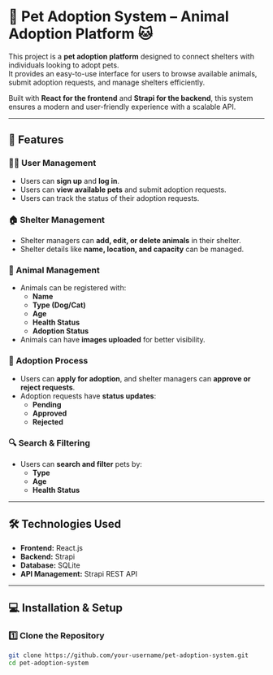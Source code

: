 # 🐶 Pet Adoption System – Animal Adoption Platform 🐱  

This project is a **pet adoption platform** designed to connect shelters with individuals looking to adopt pets.  
It provides an easy-to-use interface for users to browse available animals, submit adoption requests, and manage shelters efficiently.  

Built with **React for the frontend** and **Strapi for the backend**, this system ensures a modern and user-friendly experience with a scalable API.  

---

## 🚀 Features  

### 🧑‍💻 User Management  
- Users can **sign up** and **log in**.  
- Users can **view available pets** and submit adoption requests.  
- Users can track the status of their adoption requests.  

### 🏠 Shelter Management  
- Shelter managers can **add, edit, or delete animals** in their shelter.  
- Shelter details like **name, location, and capacity** can be managed.  

### 🐾 Animal Management  
- Animals can be registered with:  
  - **Name**  
  - **Type (Dog/Cat)**  
  - **Age**  
  - **Health Status**  
  - **Adoption Status**  
- Animals can have **images uploaded** for better visibility.  

### 📜 Adoption Process  
- Users can **apply for adoption**, and shelter managers can **approve or reject requests**.  
- Adoption requests have **status updates**:  
  - **Pending**  
  - **Approved**  
  - **Rejected**  

### 🔍 Search & Filtering  
- Users can **search and filter** pets by:  
  - **Type**  
  - **Age**  
  - **Health Status**  

---

## 🛠 Technologies Used  

- **Frontend:** React.js  
- **Backend:** Strapi  
- **Database:** SQLite  
- **API Management:** Strapi REST API  

---

## 💻 Installation & Setup  

### 1️⃣ Clone the Repository  
```sh
git clone https://github.com/your-username/pet-adoption-system.git
cd pet-adoption-system
